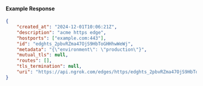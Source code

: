 <!-- Code generated for API Clients. DO NOT EDIT. -->

#### Example Response

```json
{
	"created_at": "2024-12-01T10:06:21Z",
	"description": "acme https edge",
	"hostports": ["example.com:443"],
	"id": "edghts_2pbvRZma47OjS9HbToGHHhwWeWj",
	"metadata": "{\"environment\": \"production\"}",
	"mutual_tls": null,
	"routes": [],
	"tls_termination": null,
	"uri": "https://api.ngrok.com/edges/https/edghts_2pbvRZma47OjS9HbToGHHhwWeWj"
}
```
